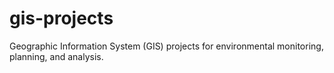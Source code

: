 # gis-projects
Geographic Information System (GIS) projects for environmental monitoring, planning, and analysis.
